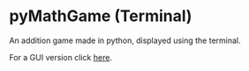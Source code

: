 # pyMathGame (Terminal)
An addition game made in python, displayed using the terminal.

For a GUI version click [here](https://github.com/resuther/pyMathGame).
